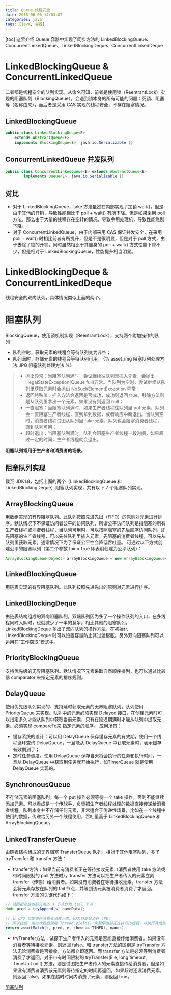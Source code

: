 ```yaml
---
title: Queue-线程安全
date: 2018-06-06 14:03:07
categories: java
tags: [java, 容器]
---
```

[toc]
这里介绍 Queue 容器中实现了同步方法的 LinkedBlockingQueue、ConcurrentLinkedQueue、LinkedBlockingDeque、ConcurrentLinkedDeque

# LinkedBlockingQueue & ConcurrentLinkedQueue
二者都是线程安全的队列实现。从命名可知，前者是使用锁（ReentrantLock）实现的阻塞队列（BlockingQueue），会遇到锁本身的所有可能的问题：死锁、阻塞等（名称由来），而后者是采用 CAS 实现的线程安全，不存在阻塞情况。

## LinkedBlockingQueue
```java
public class LinkedBlockingDeque<E>
    extends AbstractQueue<E>
    implements BlockingDeque<E>, java.io.Serializable {}
```

## ConcurrentLinkedQueue 并发队列
```java
public class ConcurrentLinkedQueue<E> extends AbstractQueue<E>
        implements Queue<E>, java.io.Serializable {}
```

## 对比
* 对于 LinkedBlockingQueue，take 方法虽然在内部实现了加锁 wait()，但是由于其他的开销，导致性能相比于 poll + wait() 有所下降。但是如果采用 poll 方法，那么由于大量的线程存在空转的情况，导致争用处理机，导致性能急剧下降。
* 对于 ConcurrentLinkedQueue，由于内部采用 CAS 保证并发安全，在采用 poll + wait() 时相比前者有所提升，但是不是很明显，但是对于 poll 方式，由于去除了锁的开销，同时虽然相比于其自身的 poll + wait() 方式性能下降不少，但是相对于 LinkedBlockingQueue，性能提升相当明显。


# LinkedBlockingDeque & ConcurrentLinkedDeque
线程安全的双向队列，具体情况类似上面的两个。


# 阻塞队列
BlockingQueue，使用锁机制实现（ReentrantLock），支持两个附加操作的队列：
* 队列空时，获取元素的线程会等待队列变为非空；
* 队列满时，存储元素的线程会等待队列可用。
{% asset_img 阻塞队列处理方法.JPG 阻塞队列处理方法 %}

>* 抛出异常：当阻塞队列满时，尝试继续往队列里插入元素，会抛出 IllegalStateException(Queue full)异常。当队列为空时，尝试继续从队列里获取元素时会抛出 NoSuchElementException 异常；
>* 返回特殊值：插入方法会返回是否成功，成功则返回 true。移除方法则是从队列里拿出一个元素，如果没有则返回 null；
>* 一直阻塞：当阻塞队列满时，如果生产者线程往队列里 put 元素，队列会一直阻塞生产者线程，直到拿到数据，或者响应中断退出。当队列空时，消费者线程试图从队列里 take 元素，队列也会阻塞消费者线程，直到队列可用；
>* 超时退出：当阻塞队列满时，队列会阻塞生产者线程一段时间，如果超过一定的时间，生产者线程就会退出。

**阻塞队列常用于生产者和消费者的场景**。

## 阻塞队列实现
截至 JDK1.8，包括上面的两个（LinkedBlockingQueue 和 LinkedBlockingDeque）阻塞队列实现，共有以下 7 个阻塞队列实现。

## ArrayBlockingQueue
用数组实现的有界阻塞队列。此队列按照先进先出（FIFO）的原则对元素进行排序。默认情况下不保证访问者公平的访问队列，所谓公平访问队列是指阻塞的所有生产者线程或消费者线程，当队列可用时，可以按照阻塞的先后顺序访问队列，即先阻塞的生产者线程，可以先往队列里插入元素，先阻塞的消费者线程，可以先从队列里获取元素。通常情况下为了保证公平性会降低吞吐量。
可通过以下方式创建公平的阻塞队列（第二个参数 fair = true 即表明创建为公平队列）：
```java
ArrayBlockingQueue<Object> arrayBlockingQueue = new ArrayBlockingQueue<>(100, true);
```

## LinkedBlockingQueue
用链表实现的有界阻塞队列。此队列按照先进先出的原则对元素进行排序。

## LinkedBlockingDeque
由链表结构组成的双向阻塞队列。双端队列因为多了一个操作队列的入口，在多线程同时入队时，也就减少了一半的竞争。相比其他的阻塞队列，LinkedBlockingDeque 多出了双向队列的操作方法，在初始化 LinkedBlockingDeque 时可以设置容量防止其过渡膨胀。另外双向阻塞队列可以运用在“工作窃取”模式中。

## PriorityBlockingQueue
支持优先级的无界阻塞队列。默认情况下元素采取自然顺序排列，也可以通过比较器 comparator 来指定元素的排序规则。

## DelayQueue
使用优先级队列实现的、支持延时获取元素的无界阻塞队列。队列使用 PriorityQueue 来实现。队列中的元素必须实现 Delayed 接口，在创建元素时可以指定多久才能从队列中获取当前元素，只有在延迟期满时才能从队列中提取元素。必须实现 compareTo来 指定元素的顺序。
应用场景：
* 缓存系统的设计：可以用 DelayQueue 保存缓存元素的有效期，使用一个线程循环查询 DelayQueue，一旦能从 DelayQueue 中获取元素时，表示缓存有效期到了；
* 定时任务调度。使用 DelayQueue 保存当天将会执行的任务和执行时间，一旦从 DelayQueue 中获取到任务就开始执行，如TimerQueue 就是使用 DelayQueue 实现的。

## SynchronousQueue
不存储元素的阻塞队列。每一个 put 操作必须等待一个 take 操作，否则不能继续添加元素。可以看成是一个传球手，负责把生产者线程处理的数据直接传递给消费者线程。队列本身并不存储任何元素，非常适合于传递性场景，比如在一个线程中使用的数据，传递给另外一个线程使用，吞吐量高于 LinkedBlockingQueue 和 ArrayBlockingQueue。

## LinkedTransferQueue
由链表结构组成的无界阻塞 TransferQueue 队列。相对于其他阻塞队列，多了 tryTransfer 和 transfer 方法：
* transfer方法：如果当前有消费者正在等待接收元素（消费者使用 take 方法或带时间限制的 poll 方法时），transfer 方法可以把生产者传入的元素立刻 transfer（传输）给消费者。如果没有消费者在等待接收元素，transfer 方法会将元素存放在队列的 tail 节点，并等到该元素被消费者消费了才返回。transfer 方法的关键代码如下：
```java
// 试图把存放当前元素的 s 节点作为 tail 节点：
Node pred = tryAppend(s, haveData);

// 让 CPU 自旋等待消费者消费元素。因为自旋会消耗 CPU，
// 所以自旋一定的次数后使用 Thread.yield() 来暂停当前正在执行的线程，并执行其他线程：
return awaitMatch(s, pred, e, (how == TIMED), nanos);
```
* tryTransfer方法：试探下生产者传入的元素是否能直接传给消费者。如果没有消费者等待接收元素，则返回 false。和 transfer方法的区别是 tryTransfer 方法无论消费者是否接收，方法都立即返回。而 transfer 方法是必须等到消费者消费了才返回。对于带有时间限制的 tryTransfer(E e, long timeout, TimeUnit unit) 方法，则是试图把生产者传入的元素直接传给消费者，但是如果没有消费者消费该元素则等待指定的时间再返回，如果超时还没消费元素，则返回 false，如果在超时时间内消费了元素，则返回 true。


[阻塞队列](http://www.infoq.com/cn/articles/java-blocking-queue)